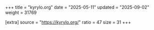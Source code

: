 +++
title = "kyrylo.org"
date = "2025-05-11"
updated = "2025-09-02"
weight = 31769

[extra]
source = "https://kyrylo.org/"
ratio = 47
size = 31
+++
